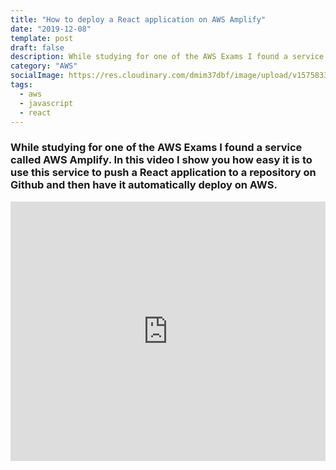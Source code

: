 ```yaml
---
title: "How to deploy a React application on AWS Amplify"
date: "2019-12-08"
template: post
draft: false
description: While studying for one of the AWS Exams I found a service called AWS Amplify. In this video I show you how easy it is to use this service to push a React application to a repository on Github and then have it automatically deploy on AWS.
category: "AWS"
socialImage: https://res.cloudinary.com/dmim37dbf/image/upload/v1575833984/AWS_Amplify_thumnail.png
tags:
  - aws
  - javascript
  - react
---
```


### While studying for one of the AWS Exams I found a service called AWS Amplify. In this video I show you how easy it is to use this service to push a React application to a repository on Github and then have it automatically deploy on AWS.

<center>
<iframe width="100%" height="415" src="https://www.youtube.com/embed/kKwyKQ8Jxd8" frameborder="0" allow="accelerometer; autoplay; encrypted-media; gyroscope; picture-in-picture" allowfullscreen></iframe>
</center>
